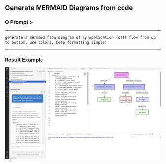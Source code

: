 ## Generate MERMAID Diagrams from code

### Q Prompt >

---

```
generate a mermaid flow diagram of my application (data flow from up to bottom, use colors, keep formatting simple)
```

---

### Result Example

![mermaid flow diagram](../screenshots/mermaid-flow-diagram.png)
